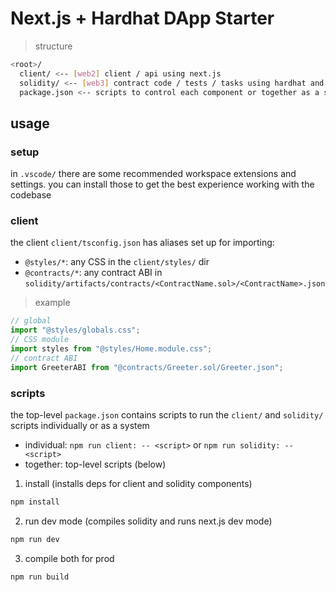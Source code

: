# Next.js + Hardhat DApp Starter

> structure

```sh
<root>/
  client/ <-- [web2] client / api using next.js
  solidity/ <-- [web3] contract code / tests / tasks using hardhat and ethers.js
  package.json <-- scripts to control each component or together as a system
```

## usage

### setup

in `.vscode/` there are some recommended workspace extensions and settings. you can install those to get the best experience working with the codebase

### client

the client `client/tsconfig.json` has aliases set up for importing:

- `@styles/*`: any CSS in the `client/styles/` dir
- `@contracts/*`: any contract ABI in `solidity/artifacts/contracts/<ContractName.sol>/<ContractName>.json`

> example

```ts
// global
import "@styles/globals.css";
// CSS module
import styles from "@styles/Home.module.css";
// contract ABI
import GreeterABI from "@contracts/Greeter.sol/Greeter.json";
```


### scripts

the top-level `package.json` contains scripts to run the `client/` and `solidity/` scripts individually or as a system

- individual: `npm run client: -- <script>` or `npm run solidity: -- <script>`
- together: top-level scripts (below)

1. install (installs deps for client and solidity components)

```sh
npm install
```

2. run dev mode (compiles solidity and runs next.js dev mode)

```sh
npm run dev
```

3. compile both for prod

```sh
npm run build
```